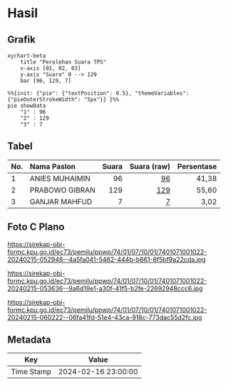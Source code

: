 # Hasil

## Grafik

```mermaid
xychart-beta
    title "Perolehan Suara TPS"
    x-axis [01, 02, 03]
    y-axis "Suara" 0 --> 129
    bar [96, 129, 7]
```

```mermaid
%%{init: {"pie": {"textPosition": 0.5}, "themeVariables": {"pieOuterStrokeWidth": "5px"}} }%%
pie showData
    "1" : 96
    "2" : 129
    "3" : 7
```

## Tabel

| No. | Nama Paslon    | Suara | Suara (raw) | Persentase |
|:--- |:-------------- | -----:| -----------:| ----------:|
| 1   | ANIES MUHAIMIN | 96    | [96][p-1]   | 41,38      |
| 2   | PRABOWO GIBRAN | 129   | [129][p-2]  | 55,60      |
| 3   | GANJAR MAHFUD  | 7     | [7][p-3]    | 3,02       |


[p-1]: https://github.com/gigit-pemilu/pemilu-2024-74-sulawesi-tenggara/blob/main/pilpres/hitung-suara/sub/74-sulawesi-tenggara/sub/01-kolaka/sub/07-pomalaa/sub/1001-dawi-dawi/sub/022-tps/sub/paslon-1.txt
[p-2]: https://github.com/gigit-pemilu/pemilu-2024-74-sulawesi-tenggara/blob/main/pilpres/hitung-suara/sub/74-sulawesi-tenggara/sub/01-kolaka/sub/07-pomalaa/sub/1001-dawi-dawi/sub/022-tps/sub/paslon-2.txt
[p-3]: https://github.com/gigit-pemilu/pemilu-2024-74-sulawesi-tenggara/blob/main/pilpres/hitung-suara/sub/74-sulawesi-tenggara/sub/01-kolaka/sub/07-pomalaa/sub/1001-dawi-dawi/sub/022-tps/sub/paslon-3.txt

## Foto C Plano

https://sirekap-obj-formc.kpu.go.id/ec73/pemilu/ppwp/74/01/07/10/01/7401071001022-20240215-052948--4a5fa041-5462-444b-b861-8f5bf9a22cda.jpg

https://sirekap-obj-formc.kpu.go.id/ec73/pemilu/ppwp/74/01/07/10/01/7401071001022-20240215-053636--9a6d19e1-a30f-41f5-b2fe-22692948ccc6.jpg

https://sirekap-obj-formc.kpu.go.id/ec73/pemilu/ppwp/74/01/07/10/01/7401071001022-20240215-060222--06fa41fd-51e4-43ca-918c-773dac55d2fc.jpg


## Metadata

| Key        | Value               |
| ---------- | ------------------- |
| Time Stamp | 2024-02-16 23:00:00 |




